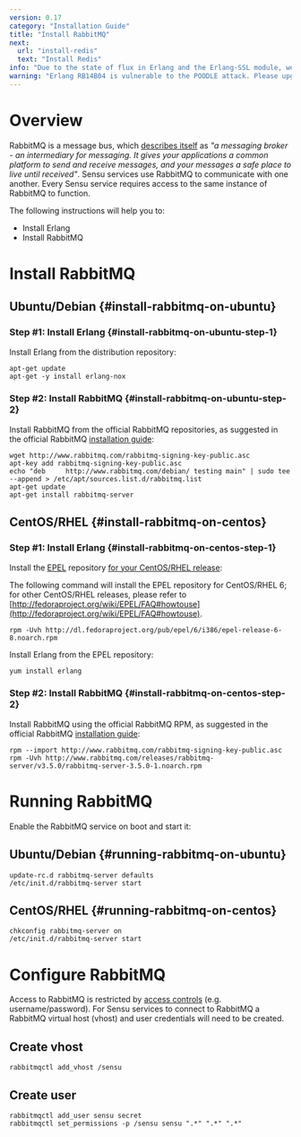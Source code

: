 ```yaml
---
version: 0.17
category: "Installation Guide"
title: "Install RabbitMQ"
next:
  url: "install-redis"
  text: "Install Redis"
info: "Due to the state of flux in Erlang and the Erlang-SSL module, we have been unable to get RabbitMQ and SSL working on Ubuntu platforms < 11.10 and Debian 6.x."
warning: "Erlang RB14B04 is vulnerable to the POODLE attack. Please upgrade to a more recent version; R16B01 or newer."
---
```


# Overview

RabbitMQ is a message bus, which [describes itself](http://www.rabbitmq.com/features.html) as _"a messaging broker - an intermediary for messaging. It gives your applications a common platform to send and receive messages, and your messages a safe place to live until received"_. Sensu services use RabbitMQ to communicate with one another. Every Sensu service requires access to the same instance of RabbitMQ to function.

The following instructions will help you to:

- Install Erlang
- Install RabbitMQ

# Install RabbitMQ

## Ubuntu/Debian {#install-rabbitmq-on-ubuntu}

### Step #1: Install Erlang {#install-rabbitmq-on-ubuntu-step-1}

Install Erlang from the distribution repository:

~~~ shell
apt-get update
apt-get -y install erlang-nox
~~~

### Step #2: Install RabbitMQ {#install-rabbitmq-on-ubuntu-step-2}

Install RabbitMQ from the official RabbitMQ repositories, as suggested in the official RabbitMQ [installation guide](http://www.rabbitmq.com/install-debian.html):

~~~ shell
wget http://www.rabbitmq.com/rabbitmq-signing-key-public.asc
apt-key add rabbitmq-signing-key-public.asc
echo "deb     http://www.rabbitmq.com/debian/ testing main" | sudo tee --append > /etc/apt/sources.list.d/rabbitmq.list
apt-get update
apt-get install rabbitmq-server
~~~

## CentOS/RHEL {#install-rabbitmq-on-centos}

### Step #1: Install Erlang {#install-rabbitmq-on-centos-step-1}

Install the [EPEL](https://fedoraproject.org/wiki/EPEL) repository [for your CentOS/RHEL release](http://fedoraproject.org/wiki/EPEL/FAQ#howtouse):

The following command will install the EPEL repository for CentOS/RHEL 6; for other CentOS/RHEL releases, please refer to [http://fedoraproject.org/wiki/EPEL/FAQ#howtouse](http://fedoraproject.org/wiki/EPEL/FAQ#howtouse).

~~~ shell
rpm -Uvh http://dl.fedoraproject.org/pub/epel/6/i386/epel-release-6-8.noarch.rpm
~~~

Install Erlang from the EPEL repository:

~~~ shell
yum install erlang
~~~

### Step #2: Install RabbitMQ {#install-rabbitmq-on-centos-step-2}

Install RabbitMQ using the official RabbitMQ RPM, as suggested in the official RabbitMQ [installation guide](http://www.rabbitmq.com/install-rpm.html):

~~~ shell
rpm --import http://www.rabbitmq.com/rabbitmq-signing-key-public.asc
rpm -Uvh http://www.rabbitmq.com/releases/rabbitmq-server/v3.5.0/rabbitmq-server-3.5.0-1.noarch.rpm
~~~

# Running RabbitMQ

Enable the RabbitMQ service on boot and start it:

## Ubuntu/Debian {#running-rabbitmq-on-ubuntu}

~~~ shell
update-rc.d rabbitmq-server defaults
/etc/init.d/rabbitmq-server start
~~~

## CentOS/RHEL {#running-rabbitmq-on-centos}

~~~ shell
chkconfig rabbitmq-server on
/etc/init.d/rabbitmq-server start
~~~

# Configure RabbitMQ

Access to RabbitMQ is restricted by [access controls](https://www.rabbitmq.com/access-control.html) (e.g. username/password). For Sensu services to connect to RabbitMQ a RabbitMQ virtual host (vhost) and user credentials will need to be created. 

## Create vhost

~~~ shell
rabbitmqctl add_vhost /sensu
~~~

## Create user

~~~ shell
rabbitmqctl add_user sensu secret
rabbitmqctl set_permissions -p /sensu sensu ".*" ".*" ".*"
~~~
